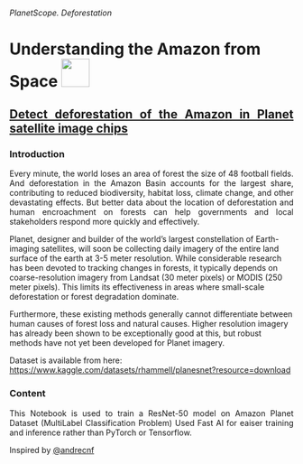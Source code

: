 ###### PlanetScope. Deforestation

# **Understanding the Amazon from Space** <img src="https://eospatial.kz/images/para/1.png" height="50">
##  <p align="justify"> [Detect deforestation of the Amazon in Planet satellite image chips](https://www.kaggle.com/c/planet-understanding-the-amazon-from-space/data)</p> 
 
###  Introduction
<p align="justify">Every minute, the world loses an area of forest the size of 48 football fields. And deforestation in the Amazon Basin
accounts for the largest share, contributing to reduced biodiversity, habitat loss, climate change, and other devastating effects.
But better data about the location of deforestation and human encroachment on forests can help governments and local stakeholders 
respond more quickly and effectively.

Planet, designer and builder of the world’s largest constellation of Earth-imaging satellites, will soon be collecting daily imagery
of the entire land surface of the earth at 3-5 meter resolution. While considerable research has been devoted to tracking changes in forests,
it typically depends on coarse-resolution imagery from Landsat (30 meter pixels) or MODIS (250 meter pixels). This limits its effectiveness
in areas where small-scale deforestation or forest degradation dominate.

Furthermore, these existing methods generally cannot differentiate between human causes of forest loss and natural causes.
Higher resolution imagery has already been shown to be exceptionally good at this, but robust methods have not yet been developed for Planet imagery.</p>


Dataset is available from here: https://www.kaggle.com/datasets/rhammell/planesnet?resource=download </p>

### Content
<p align="justify">This Notebook is used to train a ResNet-50 model on Amazon Planet Dataset (MultiLabel Classification Problem)
Used Fast AI for eaiser training and inference rather than PyTorch or Tensorflow.

Inspired by [@andrecnf](https://medium.com/@andrecnf)


